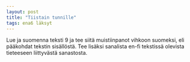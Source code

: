 ```yaml
---
layout: post
title: "Tiistain tunnille"
tags: ena6 läksyt
---
```


Lue ja suomenna teksti 9 ja tee siitä muistiinpanot vihkoon suomeksi, eli pääkohdat tekstin sisällöstä. Tee lisäksi sanalista en-fi tekstissä olevista tieteeseen liittyvästä sanastosta.